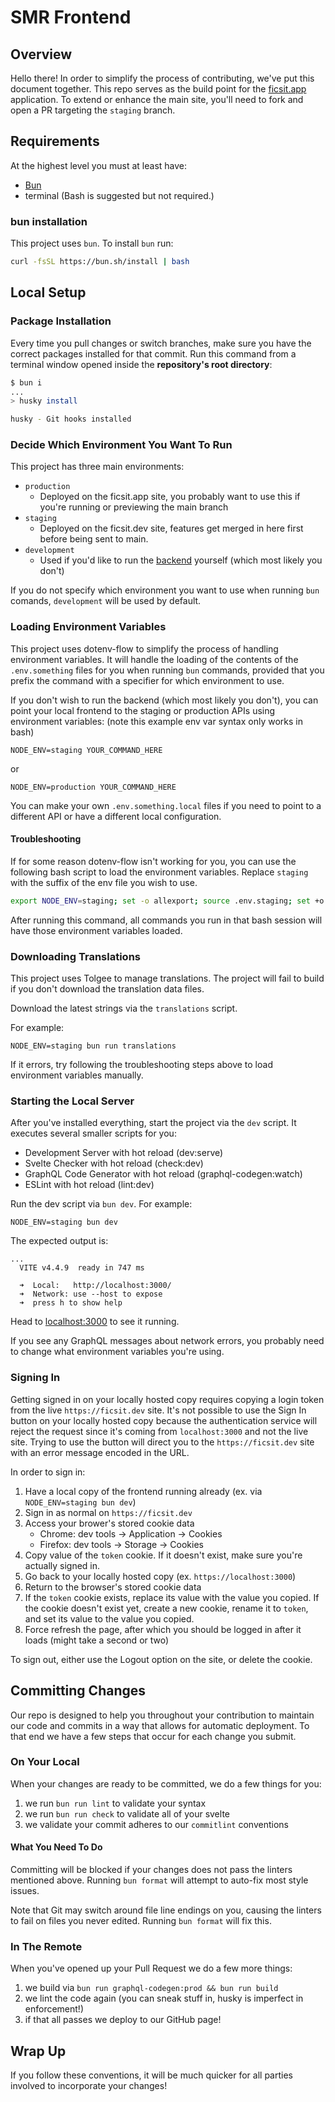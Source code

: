 # SMR Frontend

## Overview

Hello there! In order to simplify the process of contributing, we've put this document together.
This repo serves as the build point for the [ficsit.app](https://ficsit.app) application.
To extend or enhance the main site, you'll need to fork and open a PR targeting the `staging` branch.

## Requirements

At the highest level you must at least have:

* [Bun](https://bun.sh/)
* terminal (Bash is suggested but not required.)

### bun installation

This project uses `bun`. To install `bun` run:

```sh
curl -fsSL https://bun.sh/install | bash
```

## Local Setup

### Package Installation

Every time you pull changes or switch branches, make sure you have the correct packages installed for that commit.
Run this command from a terminal window opened inside the **repository's root directory**:

```sh
$ bun i
...
> husky install

husky - Git hooks installed
```

### Decide Which Environment You Want To Run

This project has three main environments:

* `production`
  * Deployed on the ficsit.app site, you probably want to use this if you're running or previewing the main branch
* `staging`
  * Deployed on the ficsit.dev site, features get merged in here first before being sent to main.
* `development`
  * Used if you'd like to run the [backend](https://github.com/satisfactorymodding/smr-api) yourself (which most likely you don't)

If you do not specify which environment you want to use when running `bun` comands, `development` will be used by default.

### Loading Environment Variables

This project uses dotenv-flow to simplify the process of handling environment variables.
It will handle the loading of the contents of the `.env.something` files for you when running `bun` commands,
provided that you prefix the command with a specifier for which environment to use.

If you don't wish to run the backend (which most likely you don't),
you can point your local frontend to the staging or production APIs using environment variables:
(note this example env var syntax only works in bash)

```shell
NODE_ENV=staging YOUR_COMMAND_HERE
```

or

```shell
NODE_ENV=production YOUR_COMMAND_HERE
```

You can make your own `.env.something.local` files if you need to point to a different API
or have a different local configuration.

#### Troubleshooting

If for some reason dotenv-flow isn't working for you,
you can use the following bash script to load the environment variables.
Replace `staging` with the suffix of the env file you wish to use.

```sh
export NODE_ENV=staging; set -o allexport; source .env.staging; set +o allexport
```

After running this command, all commands you run in that bash session will have those environment variables loaded.

### Downloading Translations

This project uses Tolgee to manage translations.
The project will fail to build if you don't download the translation data files.

Download the latest strings via the `translations` script.

For example:

```shell
NODE_ENV=staging bun run translations
```

If it errors, try following the troubleshooting steps above to load environment variables manually.

### Starting the Local Server

After you've installed everything, start the project via the `dev` script.
It executes several smaller scripts for you:

* Development Server with hot reload (dev:serve)
* Svelte Checker with hot reload (check:dev)
* GraphQL Code Generator with hot reload (graphql-codegen:watch)
* ESLint with hot reload (lint:dev)

Run the dev script via `bun dev`.
For example:

```shell
NODE_ENV=staging bun dev
```

The expected output is:

```text
...
  VITE v4.4.9  ready in 747 ms

  ➜  Local:   http://localhost:3000/
  ➜  Network: use --host to expose
  ➜  press h to show help
```

Head to [localhost:3000](http://localhost:3000) to see it running.

If you see any GraphQL messages about network errors,
you probably need to change what environment variables you're using.

### Signing In

Getting signed in on your locally hosted copy requires copying a login token from the live `https://ficsit.dev` site.
It's not possible to use the Sign In button on your locally hosted copy
because the authentication service will reject the request
since it's coming from `localhost:3000` and not the live site.
Trying to use the button will direct you to the `https://ficsit.dev` site with an error message encoded in the URL.

In order to sign in:

1. Have a local copy of the frontend running already (ex. via `NODE_ENV=staging bun dev`)
2. Sign in as normal on `https://ficsit.dev`
3. Access your brower's stored cookie data
    * Chrome: dev tools -> Application -> Cookies
    * Firefox: dev tools -> Storage -> Cookies
4. Copy value of the `token` cookie. If it doesn't exist, make sure you're actually signed in.
5. Go back to your locally hosted copy (ex. `https://localhost:3000`)
6. Return to the browser's stored cookie data
7. If the `token` cookie exists, replace its value with the value you copied.
   If the cookie doesn't exist yet, create a new cookie, rename it to `token`, and set its value to the value you copied.
8. Force refresh the page, after which you should be logged in after it loads (might take a second or two)

To sign out, either use the Logout option on the site, or delete the cookie.

## Committing Changes

Our repo is designed to help you throughout your contribution to maintain our code and commits in a way that allows for automatic deployment. To that end we have a few steps that occur for each change you submit.

### On Your Local

When your changes are ready to be committed, we do a few things for you:

  1. we run `bun run lint` to validate your syntax
  1. we run `bun run check` to validate all of your svelte
  1. we validate your commit adheres to our `commitlint` conventions

#### What You Need To Do

Committing will be blocked if your changes does not pass the linters mentioned above.
Running `bun format` will attempt to auto-fix most style issues.

Note that Git may switch around file line endings on you, causing the linters to fail on files you never edited.
Running `bun format` will fix this.

### In The Remote

When you've opened up your Pull Request we do a few more things:

  1. we build via `bun run graphql-codegen:prod && bun run build`
  1. we lint the code again (you can sneak stuff in, husky is imperfect in enforcement!)
  1. if that all passes we deploy to our GitHub page!

## Wrap Up

If you follow these conventions, it will be much quicker for all parties involved to incorporate your changes!
